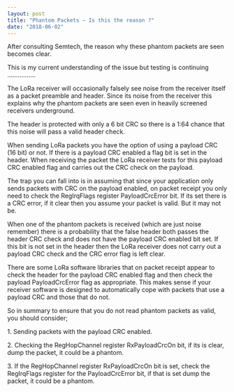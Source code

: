 ```yaml
---
layout: post
title: "Phantom Packets – Is this the reason ?"
date: "2018-06-02"
---
```


After consulting Semtech, the reason why these phantom packets are seen becomes clear.

This is my current understanding of the issue but testing is continuing …………….

The LoRa receiver will occasionally falsely see noise from the receiver itself as a packet preamble and header. Since its noise from the receiver this explains why the phantom packets are seen even in heavily screened receivers underground.

The header is protected with only a 6 bit CRC so there is a 1:64 chance that this noise will pass a valid header check.

When sending LoRa packets you have the option of using a payload CRC (16 bit) or not. If there is a payload CRC enabled a flag bit is set in the header. When receiving the packet the LoRa receiver tests for this payload CRC enabled flag and carries out the CRC check on the payload.

The trap you can fall into is in assuming that since your application only sends packets with CRC on the payload enabled, on packet receipt you only need to check the RegIrqFlags register PayloadCrcError bit. If its set there is a CRC error, if it clear then you assume your packet is valid. But it may not be.

When one of the phantom packets is received (which are just noise remember) there is a probability that the false header both passes the header CRC check and does not have the payload CRC enabled bit set. If this bit is not set in the header then the LoRa receiver does not carry out a payload CRC check and the CRC error flag is left clear.

There are some LoRa software libraries that on packet receipt appear to check the header for the payload CRC enabled flag and then check the payload PayloadCrcError flag as appropriate. This makes sense if your receiver software is designed to automatically cope with packets that use a payload CRC and those that do not.

So in summary to ensure that you do not read phantom packets as valid, you should consider;

1\. Sending packets with the payload CRC enabled.

2\. Checking the RegHopChannel register RxPayloadCrcOn bit, if its is clear, dump the packet, it could be a phantom.

3\. If the RegHopChannel register RxPayloadCrcOn bit is set, check the RegIrqFlags register for the PayloadCrcError bit, if that is set dump the packet, it could be a phantom.
